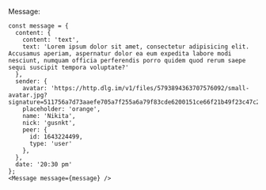 Message:
    
    const message = {
      content: {
        content: 'text',
        text: 'Lorem ipsum dolor sit amet, consectetur adipisicing elit. Accusamus aperiam, aspernatur dolor ea eum expedita labore modi nesciunt, numquam officia perferendis porro quidem quod rerum saepe sequi suscipit tempora voluptate?'
      },
      sender: {
        avatar: 'https://http.dlg.im/v1/files/5793894363707576092/small-avatar.jpg?signature=511756a7d73aaefe705a7f255a6a79f83cde6200151ce66f21b49f23c47c2e5f&expires=1472295075754',
        placeholder: 'orange',
        name: 'Nikita',
        nick: 'gusnkt',
        peer: {
          id: 1643224499,
          type: 'user'
        },
      },
      date: '20:30 pm'
    };
    <Message message={message} />
